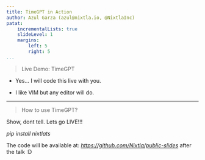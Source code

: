 ```yaml
---
title: TimeGPT in Action
author: Azul Garza (azul@nixtla.io, @NixtlaInc)
patat:
    incrementalLists: true
    slideLevel: 1
    margins:
        left: 5
        right: 5
...
```


> Live Demo: TimeGPT


- Yes... I will code this live with you.


- I like VIM but any editor will do.

---

> How to use TimeGPT?

Show, dont tell. 
Lets go LIVE!!!


_pip install nixtlats_



The code will be available at:
_https://github.com/Nixtla/public-slides_ 
after the talk :D
